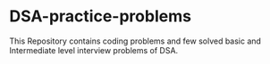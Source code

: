 # DSA-practice-problems
This Repository contains coding problems and few solved basic and Intermediate level interview problems of DSA.